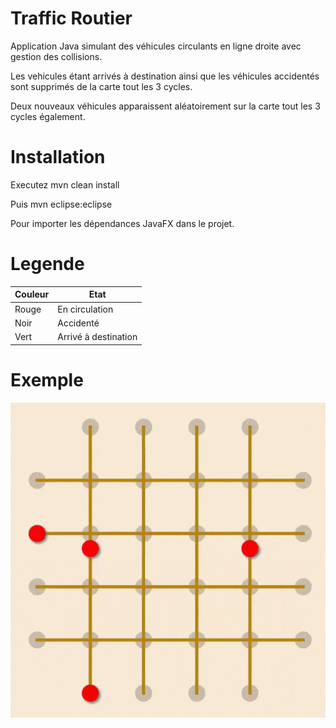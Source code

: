 # Traffic Routier

Application Java simulant des véhicules circulants en ligne droite avec gestion des collisions.

Les vehicules étant arrivés à destination ainsi que les véhicules accidentés sont supprimés de la carte tout les 3 cycles.

Deux nouveaux véhicules apparaissent aléatoirement sur la carte tout les 3 cycles également. 

# Installation

Executez mvn clean install

Puis mvn eclipse:eclipse

Pour importer les dépendances JavaFX dans le projet.

# Legende

| Couleur | Etat |
| ------ | ------ |
| Rouge | En circulation |
| Noir | Accidenté |
| Vert | Arrivé à destination |

# Exemple

![](view.gif)
